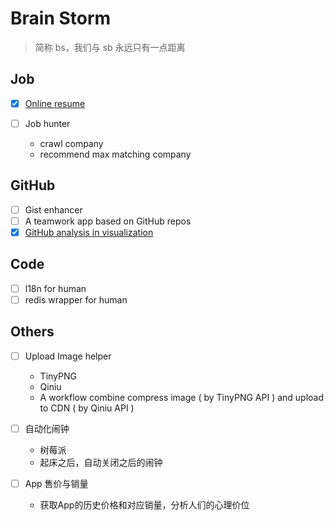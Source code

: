 # Brain Storm

> 简称 bs，我们与 sb 永远只有一点距离

## Job

- [x] [Online resume](https://github.com/ecmadao/hacknical)
- [ ] Job hunter

  - crawl company
  - recommend max matching company

## GitHub

- [ ] Gist enhancer
- [ ] A teamwork app based on GitHub repos
- [x] [GitHub analysis in visualization](https://github.com/ecmadao/hacknical)

## Code

- [ ] l18n for human
- [ ] redis wrapper for human

## Others

- [ ] Upload Image helper

  - TinyPNG
  - Qiniu
  - A workflow combine compress image ( by TinyPNG API ) and upload to CDN ( by Qiniu API )

- [ ] 自动化闹钟

  - 树莓派
  - 起床之后，自动关闭之后的闹钟

- [ ] App 售价与销量

  - 获取App的历史价格和对应销量，分析人们的心理价位
